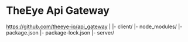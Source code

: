 # TheEye Api Gateway

https://github.com/theeye-io/api_gateway
|
|- client/
|- node_modules/
|- package.json
|- package-lock.json
|- server/

